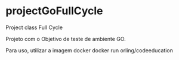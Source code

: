 # projectGoFullCycle
Project class Full Cycle

Projeto com o Objetivo de teste de ambiente GO.

Para uso, utilizar a imagem docker
docker run orling/codeeducation
